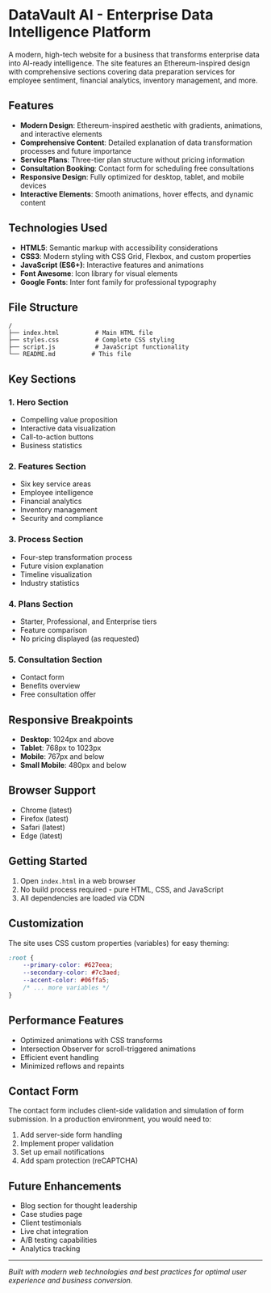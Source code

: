 # DataVault AI - Enterprise Data Intelligence Platform

A modern, high-tech website for a business that transforms enterprise data into AI-ready intelligence. The site features an Ethereum-inspired design with comprehensive sections covering data preparation services for employee sentiment, financial analytics, inventory management, and more.

## Features

- **Modern Design**: Ethereum-inspired aesthetic with gradients, animations, and interactive elements
- **Comprehensive Content**: Detailed explanation of data transformation processes and future importance
- **Service Plans**: Three-tier plan structure without pricing information
- **Consultation Booking**: Contact form for scheduling free consultations
- **Responsive Design**: Fully optimized for desktop, tablet, and mobile devices
- **Interactive Elements**: Smooth animations, hover effects, and dynamic content

## Technologies Used

- **HTML5**: Semantic markup with accessibility considerations
- **CSS3**: Modern styling with CSS Grid, Flexbox, and custom properties
- **JavaScript (ES6+)**: Interactive features and animations
- **Font Awesome**: Icon library for visual elements
- **Google Fonts**: Inter font family for professional typography

## File Structure

```
/
├── index.html          # Main HTML file
├── styles.css          # Complete CSS styling
├── script.js           # JavaScript functionality
└── README.md          # This file
```

## Key Sections

### 1. Hero Section
- Compelling value proposition
- Interactive data visualization
- Call-to-action buttons
- Business statistics

### 2. Features Section
- Six key service areas
- Employee intelligence
- Financial analytics
- Inventory management
- Security and compliance

### 3. Process Section
- Four-step transformation process
- Future vision explanation
- Timeline visualization
- Industry statistics

### 4. Plans Section
- Starter, Professional, and Enterprise tiers
- Feature comparison
- No pricing displayed (as requested)

### 5. Consultation Section
- Contact form
- Benefits overview
- Free consultation offer

## Responsive Breakpoints

- **Desktop**: 1024px and above
- **Tablet**: 768px to 1023px
- **Mobile**: 767px and below
- **Small Mobile**: 480px and below

## Browser Support

- Chrome (latest)
- Firefox (latest)
- Safari (latest)
- Edge (latest)

## Getting Started

1. Open `index.html` in a web browser
2. No build process required - pure HTML, CSS, and JavaScript
3. All dependencies are loaded via CDN

## Customization

The site uses CSS custom properties (variables) for easy theming:

```css
:root {
    --primary-color: #627eea;
    --secondary-color: #7c3aed;
    --accent-color: #06ffa5;
    /* ... more variables */
}
```

## Performance Features

- Optimized animations with CSS transforms
- Intersection Observer for scroll-triggered animations
- Efficient event handling
- Minimized reflows and repaints

## Contact Form

The contact form includes client-side validation and simulation of form submission. In a production environment, you would need to:

1. Add server-side form handling
2. Implement proper validation
3. Set up email notifications
4. Add spam protection (reCAPTCHA)

## Future Enhancements

- Blog section for thought leadership
- Case studies page
- Client testimonials
- Live chat integration
- A/B testing capabilities
- Analytics tracking

---

*Built with modern web technologies and best practices for optimal user experience and business conversion.*